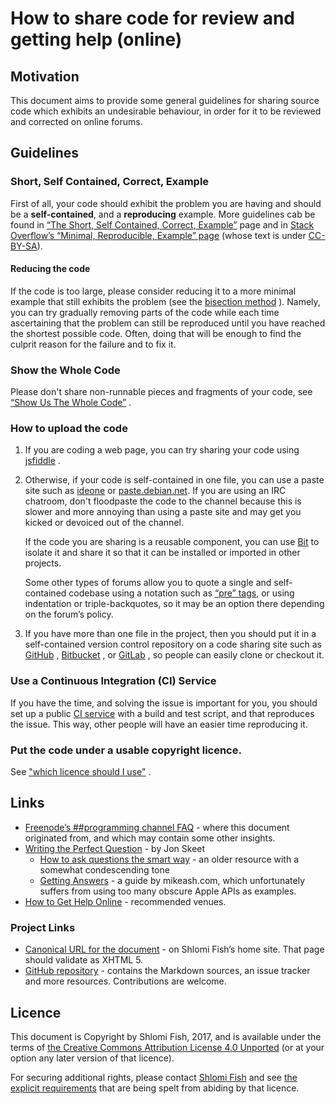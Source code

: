 # How to share code for review and getting help (online)

## Motivation

This document aims to provide some general guidelines for sharing source code
which exhibits an undesirable behaviour, in order for it to be reviewed and
corrected on online forums.

## Guidelines

### Short, Self Contained, Correct, Example

First of all, your code should exhibit the problem you are having and should be a <b>self-contained</b>, and a <b>reproducing</b> example. More guidelines cab be found in [“The Short, Self Contained, Correct, Example”](http://sscce.org/) page and in [Stack Overflow’s “Minimal, Reproducible, Example” page](https://stackoverflow.com/help/minimal-reproducible-example) (whose text is under [CC-BY-SA](https://creativecommons.org/licenses/by-sa/4.0/)).

#### Reducing the code

If the code is too large, please consider reducing it to a more minimal example that still exhibits the problem (see the [bisection method](https://en.wikipedia.org/wiki/Bisection_method) ). Namely, you can try gradually removing parts of
the code while each time ascertaining that the problem can still be reproduced
until you have reached the shortest possible code. Often, doing that will be
enough to find the culprit reason for the failure and to fix it.

### Show the Whole Code

Please don't share non-runnable pieces and fragments of your code, see [“Show Us The Whole Code”](http://shadow.cat/blog/matt-s-trout/show-us-the-whole-code/) .

### How to upload the code

<ol>

<li>

<p>

If you are coding a web page, you can try sharing your code using <a href="http://jsfiddle.net/">jsfiddle</a> .

</p>

</li>

<li>

<p>

Otherwise, if your code is self-contained in one file, you can use a paste site such as <a href="http://ideone.com/">ideone</a> or <a href="https://paste.debian.net/">paste.debian.net</a>. If you are using an IRC chatroom, don't floodpaste the code to the channel because this is slower and more annoying than using a paste site and may get you kicked or devoiced out of the channel.

If the code you are sharing is a reusable component, you can use <a href="https://github.com/teambit/bit">Bit</a> to isolate it and share it so that it can be installed or imported in other projects.

</p>

<p>

Some other types of forums allow you to quote a single and self-contained codebase using a notation such as <a href="https://developer.mozilla.org/en-US/docs/Web/HTML/Element/pre">“pre” tags</a>, or using indentation or triple-backquotes, so it may be an option there depending on the forum’s policy.

</p>

</li>

<li>

<p>

If you have more than one file in the project, then you should put it in a self-contained version control repository on a code sharing site such as <a href="http://github.com/">GitHub</a> , <a href="http://bitbucket.org/">Bitbucket</a> , or <a href="https://about.gitlab.com/">GitLab</a> , so people can easily clone or checkout it.

</p>

</li>


</ol>

### Use a Continuous Integration (CI) Service

If you have the time, and solving the issue is important for you, you should set up a public [CI service](https://github.com/shlomif/Freenode-programming-channel-FAQ/blob/master/FAQ_with_ToC__generated.md#what-do-continuous-integration-ci-services-such-as-travis-ci-jenkins-or-appveyor-provide) with a build and test script, and that reproduces the issue. This way, other people will have an easier time reproducing it.

### Put the code under a usable copyright licence.

See ["which licence should I use"](https://github.com/shlomif/Freenode-programming-channel-FAQ/blob/master/FAQ_with_ToC__generated.md#i-want-to-release-my-code---which-open-source-licence-should-i-use) .

## Links

* [Freenode’s ##programming channel FAQ](https://github.com/shlomif/Freenode-programming-channel-FAQ/blob/master/FAQ.mdwn) - where this document originated from, and which may contain some other insights.
* [Writing the Perfect Question](https://codeblog.jonskeet.uk/2010/08/29/writing-the-perfect-question/) - by Jon Skeet
    * [How to ask questions the smart way](http://catb.org/~esr/faqs/smart-questions.html) - an older resource with a somewhat condescending tone
    * [Getting Answers](https://www.mikeash.com/getting_answers.html) - a guide by mikeash.com, which unfortunately suffers from using too many obscure Apple APIs as examples.
* [How to Get Help Online](http://www.shlomifish.org/philosophy/computers/how-to-get-help-online/) - recommended venues.

### Project Links

* [Canonical URL for the document](http://www.shlomifish.org/philosophy/computers/how-to-share-code-for-getting-help/) - on Shlomi Fish’s home site. That page should validate as XHTML 5.
* [GitHub repository](https://github.com/shlomif/how-to-share-code-for-review) - contains the Markdown sources, an issue tracker and more resources. Contributions are welcome.

## Licence

This document is Copyright by Shlomi Fish, 2017, and is available
under the
terms of <a rel="license"
href="http://creativecommons.org/licenses/by/4.0/">the Creative Commons
Attribution License 4.0 Unported</a> (or at your option any
later version of that licence).

For securing additional rights, please contact
<a href="http://www.shlomifish.org/me/contact-me/">Shlomi Fish</a>
and see <a href="http://www.shlomifish.org/meta/copyrights/">the
explicit requirements</a> that are being spelt from abiding by
that licence.
